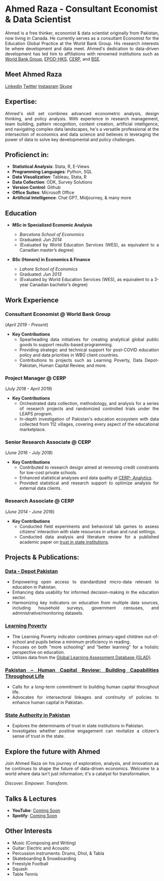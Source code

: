 


# Ahmed Raza - Consultant Economist & Data Scientist

<div style="text-align: justify;">

Ahmed is a free thinker, economist & data scientist originally from Pakistan, now living in Canada. He currently serves as a consultant Economist for the Education Global Practice at the World Bank Group. His research interests lie where development and data meet. Ahmed's dedication to data-driven development has led him to affiliations with renowned institutions such as [World Bank Group](https://www.worldbank.org/en/home), [EPOD-HKS](https://epod.cid.harvard.edu/person/ahmed-raza), [CERP](https://www.cerp.org.pk), and [BSE](https://bse.eu). 

## Meet Ahmed Raza

[Linkedin]()
[Twitter]()
[Instagram]()
[Skype]()

## Expertise:

Ahmed's skill set combines advanced econometric analysis, design thinking, and policy analysis. With experience in research management, team building, pattern recognition, content creation, artificial intelligence, and navigating complex data landscapes, he's a versatile professional at the intersection of economics and data science and believes in leveraging the power of data to solve key developmental and policy challenges. 

## Proficienct in:

- **Statistical Analysis**: Stata, R, E-Views
- **Programming Languages**: Python, SQL
- **Data Visualization**: Tableau, Stata, R
- **Data Collection**: ODK, Survey Solutions
- **Version Control**: Github
- **Office Suites**: Microsoft Office
- **Artificial Intelligence**: Chat GPT, Midjourney, & many more

## Education

- **MSc in Specialized Economic Analysis**
  - *Barcelona School of Economics*
  - Graduated: _Jun 2014_
  - (Evaluated by World Education Services (WES), as equivalent to a Canadian master’s degree)

- **BSc (Honors) in Economics & Finance**
  - *Lahore School of Economics*
  - Graduated: _Jun 2013_
  - (Evaluated by World Education Services (WES), as equivalent to a 3-year Canadian bachelor’s degree)

## Work Experience

### Consultant Economist @ World Bank Group
(_April 2019 - Present_)

- **Key Contributions**
  - Spearheading data initiatives for creating analytical global public goods to support results-based programming.
  - Providing strategic and technical support for post-COVID education policy and data priorities in WBG client countries.
  - Contributions to projects such as Learning Poverty, Data Depot-Pakistan, Human Capital Review, and more.

### Project Manager @ CERP
(_July 2018 - April 2019_)

- **Key Contributions**
  - Orchestrated data collection, methodology, and analysis for a series of research projects and randomized controlled trials under the LEAPS program.
  - In-depth investigation of Pakistan's education ecosystem with data collected from 112 villages, covering every aspect of the educational marketplace.

### Senior Research Associate @ CERP
(_June 2016 - July 2018_)

- **Key Contributions**
  - Contributed to research design aimed at removing credit constraints for low-cost private schools.
  - Enhanced statistical analyses and data quality at [CERP- Analytics](https://www.cerp.org.pk/analytics/).
  - Provided statistical and research support to optimize analysis for external data clients.

### Research Associate @ CERP
(_June 2014 - June 2016_)

- **Key Contributions**
  - Conducted field experiments and behavioral lab games to assess citizens’ interaction with state resources in urban and rural settings.
  - Conducted data analysis and literature review for a published academic paper on [trust in state institutions](https://epod.cid.harvard.edu/sites/default/files/inline-files/trust_state_20191026_final_0.pdf).

## Projects & Publications:

### [Data - Depot Pakistan](https://datacatalog.worldbank.org/search/dataset/0038010/Data-Depot---Pakistan)

- Empowering open access to standardized micro-data relevant to education in Pakistan.
- Enhancing data usability for informed decision-making in the education sector.
- Harmonizing key indicators on education from multiple data sources, including household surveys, government censuses, and administrative/monitoring datasets.

### [Learning Poverty](https://thedocs.worldbank.org/en/doc/e52f55322528903b27f1b7e61238e416-0200022022/original/Learning-poverty-report-2022-06-21-final-V7-0-conferenceEdition.pdf)

- The Learning Poverty indicator combines primary-aged children out-of-school and pupils below a minimum proficiency in reading.
- Focuses on both "more schooling" and "better learning" for a holistic perspective on education.
- Utilizes data from the [Global Learning Assessment Database (GLAD)](https://github.com/worldbank/GLAD).

### [Pakistan – Human Capital Review: Building Capabilities Throughout Life](https://openknowledge.worldbank.org/entities/publication/8748b7a7-7345-4298-9631-3f5f146c7007)

- Calls for a long-term commitment to building human capital throughout life.
- Advocates for intersectoral linkages and continuity of policies to enhance human capital in Pakistan.

### [State Authority in Pakistan](https://epod.cid.harvard.edu/sites/default/files/inline-files/trust_state_20191026_final_0.pdf)

- Explores the determinants of trust in state institutions in Pakistan.
- Investigates whether positive engagement can revitalize a citizen's sense of trust in the state.

## Explore the future with Ahmed

Join Ahmed Raza on his journey of exploration, analysis, and innovation as he continues to shape the future of data-driven economics. Welcome to a world where data isn't just information; it's a catalyst for transformation.

*Discover. Empower. Transform.*

## Talks & Lectures

- **YouTube**: [Coming Soon]()
- **Spotify**: [Coming Soon]()

## Other Interests

- Music (Composing and Writing)
- Guitar: Electric and Acoustic
- Percussion instruments: Drums, Dhol, & Tabla
- Skateboarding & Snowboarding 
- Freestyle Football
- Squash
- Table Tennis



<!---

************************************************************************************************
 OLD SYTAX - COMMENTED OUT:

 
# Economist / Data Scientist

#### Bio: Ahmed is a Canadian immigrant who is orginally from Pakistan and is currently working as a consultant economist for the Education Global Practice at the World Bank Group. Ahmed is also affiliated with [EPOD-HKS](https://epod.cid.harvard.edu/person/ahmed-raza), [CERP](https://www.cerp.org.pk), and [BSE](https://bse.eu). His research interests include making data and development meet. 

#### Technical Skills: advanced econometric analysis, design thinking, policy analysis, research management, pattern recognition, content creation, artificial intelligence,and data landscapes. 


#### Softwares: Microsoft Office,  Stata, Python, R, Python,E-Views, Tableau, SQL, ODK, Survey Solutions, Github

## Education

| Education                            | Institution                   | Date         |
| ------------------------------------ | ------------------------------| ------------ |
| MSc in Specialized Economic Analysis | Barcelona School of Economics | (_Jun 2014_) |
| BSc(Honors) Economics & Finance      | Lahore School of Economics    | (_Jun 2013_) |



## Work Experience - Summary:

**Consultant Economist @ World Bank Group (_April 2019 - Present_)**

**Project Manager @ CERP (_July 2018 - April 2019)**

**Senior Research Associate @ CERP (_June 2014 - _July2018)**


## Work Experience - Details:

### Consultant Economist @ World Bank Group
(_April 2019 - Present_)

- Provided strategic and technical support to identify post-covid education policy and data priorities of the World Bank’s client countries by leading the data work for creating a range of analytical global public-goods.
  

Iniatives:  
* [Learning Poverty](https://thedocs.worldbank.org/en/doc/e52f55322528903b27f1b7e61238e416-0200022022/original/Learning-poverty-report-2022-06-21-final-V7-0-conferenceEdition.pdf),
* [Data Depot-Pakistan](https://datacatalog.worldbank.org/search/dataset/0038010/Data-Depot---Pakistan),
* [Pakistan – Human Capital Review:](https://openknowledge.worldbank.org/entities/publication/8748b7a7-7345-4298-9631-3f5f146c7007), & 
* [Global Education Policy Dashboard](https://www.educationpolicydashboard.org))


### Project Manager @ CERP
(_July 2018 - April 2019_)

- Managed data collection, methodology, and analysis from a series of ground-breaking research projects and experiments with embedded RCTs, under the LEAPS longitudinal study to investigate Pakistan’s education ecosystem with data collected on every aspect of the educational marketplace in 112 villages across the Punjab province of Pakistan.

 
Iniatives:  
[LEAPS Program](https://epod.cid.harvard.edu/initiative/leaps-program)


### Senior Research Associate @ CERP
(_June 2016 - July 2018_)

•	Contributed to the research design for removing credit constraints for low-cost private schools in rural Punjab by developing field protocols, survey instruments, analyzing available data, and fostering collaborations with banks for the development and roll-out of microfinance products.

•	Developed and implemented strategies to optimize statistical analyses and data quality at [CERP- Anaytics](https://www.cerp.org.pk/analytics/). 

•	Provided statistical and research support to research staff and external data clients, including banks and private sector firms, to optimize analysis, conduct data diagnostics and embed evidence in business decisions and operations to increase transparency, efficiency, outreach, impact, and profits. 


Iniatives:  
[LEAPS Program](https://epod.cid.harvard.edu/initiative/leaps-program)
[Education Financing Project](https://epod.cid.harvard.edu/project/education-financing)


###  Research Associate @ CERP
(_June 2014 - June 2016_)

•	Monitored, evaluated, and conducted field experiments and behavioral lab games to assess the logic behind citizens’ interaction with state resources in both urban and rural settings. 

•	Conducted data analysis and literature review for the published academic paper for this [this study](https://epod.cid.harvard.edu/sites/default/files/inline-files/trust_state_20191026_final_0.pdf).

Iniatives:  
[State Authority in Pakistan](https://epod.cid.harvard.edu/project/state-authority-pakistan)


## Project(s):
### Data Depot Pakistan - World Bank Group
[Publication](https://datacatalog.worldbank.org/search/dataset/0038010/Data-Depot---Pakistan)

- The Data Depot on Education in Pakistan aims to provide a platform for proactive and open access to standardized micro-data relevant to education in Pakistan.

- The short-term objective is to provide policymakers and researchers with an easy-to-use interface to track key indicators on learning and school participation in Pakistan. This initiative hopes to crowd in more research on education in Pakistan, by putting together data on education in Pakistan in one place.

- The medium-term objective is to improve the use of data for decision-making on education in Pakistan.

- As a part of this initiative, indicator panels were calculated by selecting and cleaning "key variables" on education from multiple data source(s) i.e. ASER, HIES, PSLM, MICS, DHS, and EGRA. Each survey from these data sources was cleaned and the "key variables" were made consistent (i.e. harmonized) in terms of their scale both vertically (across years) and horizontally (across datasets) before aggregating the data to create 3 indicator panels at the following levels:

(A). Country-level,
(B). Province-level, and
(C). District-level.

### Learning Poverty [Publication](https://www.worldbank.org/en/topic/education/publication/state-of-global-learning-poverty)

## Talks & Lectures:
- [YouTube - Coming Soon]()
- [Spotify - Coming Soon]()

## Recent Publication(s):

- [Learning Poverty](https://thedocs.worldbank.org/en/doc/e52f55322528903b27f1b7e61238e416-0200022022/original/Learning-poverty-report-2022-06-21-final-V7-0-conferenceEdition.pdf)

- [Pakistan – Human Capital Review: Building Capabilities Throughout Life](https://openknowledge.worldbank.org/entities/publication/8748b7a7-7345-4298-9631-3f5f146c7007)

- [State Authority in Pakistan](https://epod.cid.harvard.edu/sites/default/files/inline-files/trust_state_20191026_final_0.pdf).





************************************************************************************************

--->





